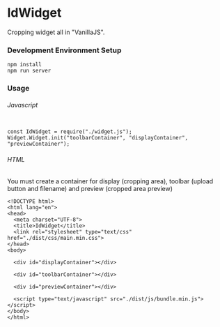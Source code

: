 # IdWidget

Cropping widget all in "VanillaJS".

### Development Environment Setup

```
npm install
npm run server

```

### Usage

###### Javascript

```

const IdWidget = require("./widget.js");
Widget.Widget.init("toolbarContainer", "displayContainer", "previewContainer");

```

###### HTML

You must create a container for display (cropping area), toolbar (upload button and filename) and preview (cropped area preview)  

```
<!DOCTYPE html>
<html lang="en">
<head>
  <meta charset="UTF-8">
  <title>IdWidget</title>
  <link rel="stylesheet" type="text/css" href="./dist/css/main.min.css">
</head>
<body>

  <div id="displayContainer"></div>

  <div id="toolbarContainer"></div>

  <div id="previewContainer"></div>

  <script type="text/javascript" src="./dist/js/bundle.min.js"></script>
</body>
</html>
```